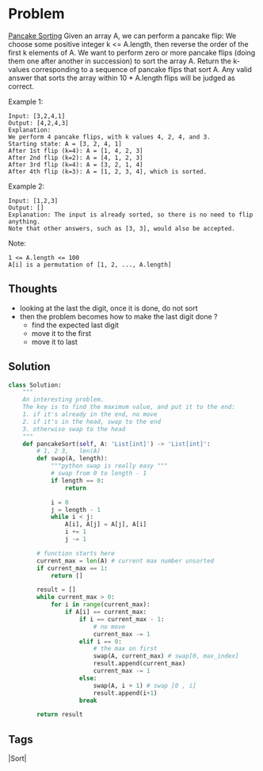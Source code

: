 # Problem

[Pancake Sorting](https://leetcode.com/problems/pancake-sorting) Given an array A, we can perform a pancake flip: We choose some positive integer k &lt;= A.length, then reverse the order of the first k elements of A. We want to perform zero or more pancake flips \(doing them one after another in succession\) to sort the array A. Return the k-values corresponding to a sequence of pancake flips that sort A. Any valid answer that sorts the array within 10 \* A.length flips will be judged as correct.

Example 1:

```text
Input: [3,2,4,1]
Output: [4,2,4,3]
Explanation: 
We perform 4 pancake flips, with k values 4, 2, 4, and 3.
Starting state: A = [3, 2, 4, 1]
After 1st flip (k=4): A = [1, 4, 2, 3]
After 2nd flip (k=2): A = [4, 1, 2, 3]
After 3rd flip (k=4): A = [3, 2, 1, 4]
After 4th flip (k=3): A = [1, 2, 3, 4], which is sorted.
```

Example 2:

```text
Input: [1,2,3]
Output: []
Explanation: The input is already sorted, so there is no need to flip anything.
Note that other answers, such as [3, 3], would also be accepted.
```

Note:

```text
1 <= A.length <= 100
A[i] is a permutation of [1, 2, ..., A.length]
```

## Thoughts

* looking at the last the digit, once it is done, do not sort 
* then the problem becomes how to make the last digit done ?
  * find the expected last digit
  * move it to the first 
  * move it to last 

## Solution

```python
class Solution:
    """
    An interesting problem. 
    The key is to find the maximum value, and put it to the end:
    1. if it's already in the end, no move
    2. if it's in the head, swap to the end 
    3. otherwise swap to the head
    """
    def pancakeSort(self, A: 'List[int]') -> 'List[int]':
        # 1, 2 3,   len(A)
        def swap(A, length):
            """python swap is really easy """
            # swap from 0 to length - 1
            if length == 0:
                return

            i = 0
            j = length - 1
            while i < j:
                A[i], A[j] = A[j], A[i]
                i += 1
                j -= 1

        # function starts here
        current_max = len(A) # current max number unsorted  
        if current_max == 1:
            return []

        result = []
        while current_max > 0:
            for i in range(current_max):
                if A[i] == current_max:
                    if i == current_max - 1:
                        # no move
                        current_max -= 1
                    elif i == 0:
                        # the max on first
                        swap(A, current_max) # swap[0, max_index]
                        result.append(current_max)
                        current_max -= 1
                    else:
                        swap(A, i + 1) # swap [0 , i]
                        result.append(i+1)
                    break

        return result
```

## Tags

\|Sort\|

